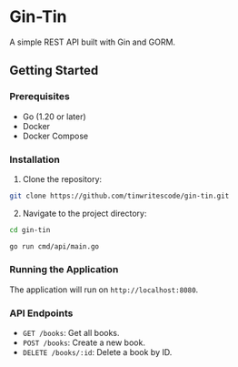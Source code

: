 # Gin-Tin

A simple REST API built with Gin and GORM.

## Getting Started

### Prerequisites

- Go (1.20 or later)
- Docker
- Docker Compose

### Installation

1. Clone the repository:

```bash
git clone https://github.com/tinwritescode/gin-tin.git
```

2. Navigate to the project directory:

```bash
cd gin-tin
```

```bash
go run cmd/api/main.go
```

### Running the Application

The application will run on `http://localhost:8080`.

### API Endpoints

- `GET /books`: Get all books.
- `POST /books`: Create a new book.
- `DELETE /books/:id`: Delete a book by ID.

